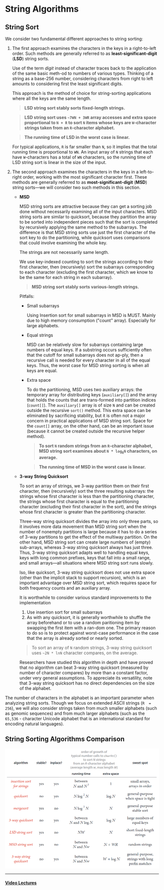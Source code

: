 # String Algorithms
## String Sort
We consider two fundamental different approaches to string sorting:
1. The first approach examines the characters in the keys in a right-to-left order. Such methods are generally referred to as __least-significant-digit__ (__LSD__) string sorts.

    Use of the term _digit_ instead of character traces back to the application of the same basic meth-od to numbers of various types. Thinking of a string as a base-256 number, considering characters  from  right  to  left  amounts  to  considering  first  the  least  significant  digits.
    
    This approach is the method of choice for string-sorting applications where all the keys are the same length.

    > __LSD string sort stably sorts fixed-length strings.__

    > __LSD string sort uses `~7WN + 3WR` array accesses and extra  space  proportional  to `N + R`  to  sort `N`  items  whose  keys  are `W`-character strings taken from an `R`-character alphabet.__

    > __The running time of LSD in the worst case is linear.__

    For typical applications, `R` is far smaller than `N`, so it implies that the total running time is proportional to `WN`. An input array of `N` strings that each have `W`-characters has a total of `WN` characters, so the running time of LSD string sort is linear in the size of the input.

2. The  second  approach  examines  the  characters  in  the  keys  in  a  left-to-right  order, working with the most significant character first.  These methods are generally referred to  as  __most-significant-digit__  (__MSD__)  string  sorts—we  will  consider  two  such  methods in this section.

   * __MSD__ 

        MSD string sorts are attractive because they can get a sorting job done without necessarily examining all of the input characters.  MSD string sorts are similar to quicksort, because they partition the array to be sorted into independent pieces such that  the  sort  is  completed  by  recursively  applying  the  same  method  to  the  subarrays. The  difference  is  that  MSD  string  sorts  use  just  the  first  character  of  the  sort  key  to do  the  partitioning,  while  quicksort  uses  comparisons  that  could  involve  examining the whole key.

        The strings are not necessarily same length.

        We  use  key-indexed  counting  to  sort  the  strings  according  to their first character, then (recursively) sort the subarrays corresponding to each character (excluding the first character, which we know to be the same for  each  string  in  each  subarray).

        > __MSD string sort stably sorts various-length strings.__

        Pitfalls:
        * Small subarrays

            Using Insertion sort for small subarrays in MSD is MUST. Mainly due to high memory consumption ("count" array). Especially for large alphabets.

        * Equal strings

            MSD can  be  relatively  slow  for  subarrays  containing  large numbers  of  equal  keys.  If  a  substring  occurs  sufficiently often  that  the  cutoff  for  small  subarrays  does  not  ap-ply,  then  a  recursive  call  is  needed  for  every  character in  all  of  the  equal  keys. Thus,  the  worst  case  for  MSD  string  sorting  is  when  all keys are equal.

        * Extra space

            To do the partitioning, MSD uses two auxiliary arrays: the temporary  array for distributing keys (`auxiliary[]`) and the array that holds the counts that are trans-formed into partition indices (`count[]`).  The `auxiliary[]` array is of size `N` and can be created outside the recursive `sort()` method. This extra space can be eliminated by sacrificing stability, but it is often not a major concern in practical applications of MSD string sort. Space for the `count[]` array, on the other hand, can be an important issue (because it cannot be created outside the recursive helper method).

            > __To sort `N` random strings from an `R`-character alphabet, MSD string sort examines about `N * log`<sub>`R`</sub>`N` characters, on average.__

            > __The running time of MSD in the worst case is linear.__

   * __3-way String Quicksort__

        To sort an array of strings, we 3-way partition them on their first character, then (recursively) sort the three resulting subarrays: the strings whose first character is less than the partitioning character, the strings whose first character is equal to the partitioning character (excluding their first character in the sort), and the strings whose first character is greater than the partitioning character.

        Three-way string quicksort divides the array into only three parts, so it involves more data movement than MSD string sort when the number of nonempty partitions is large because it has to do  a  series  of  3-way  partitions to get the effect of the multiway partition. On  the  other  hand, MSD   string   sort   can   create large numbers of (empty) sub-arrays,   whereas   3-way   string quicksort always has just three. Thus,  3-way  string  quicksort adapts  well  to  handling  equal keys,  keys  with  long  common prefixes,   keys  that  fall  into  a small range, and small arrays—all    situations    where    MSD string sort runs slowly.

        lso, like quicksort, 3-way string quicksort does not use extra space (other than the implicit stack to  support  recursion),  which  is  an  important  advantage  over  MSD  string  sort,  which requires space for both frequency counts and an auxiliary array.  


        It is worthwhile to consider various standard improvements to the implementation
        1. Use insertion sort for small subarrays
        2. As with any quicksort, it is generally worthwhile to shuffle the array beforehand or to use a random paritioning item by swapping the first item with a ran-dom one. The primary reason to do so is to protect against worst-case performance in the case that the array is already sorted or nearly sorted.

        > To sort an array of `N` random strings, 3-way string quicksort uses `~2N * lnN` character compares, on the average.

        Researchers  have studied  this  algorithm  in  depth  and  have  proved  that  no  algorithm  can  beat  3-way string quicksort (measured by number of character compares) by more than a constant factor,  under  very  general  assumptions.  To  appreciate  its  versatility,  note  that  3-way string quicksort has no direct dependencies on the size of the alphabet.


The number of characters in the alphabet is an important parameter when analyzing  string  sorts.  Though  we  focus  on  extended ASCII  strings (`R  = 256`),  we  will  also consider strings taken from much smaller alphabets (such as genomic sequences) and from much larger alphabets (such as the `65,536` - character Unicode alphabet that is an international standard for encoding natural languages).

## String Sorting Algorithms Comparison
![string-sort-algo-comparison](./images/string-sort-algo-comparison.png)

---

#### [Video Lectures](https://youtube.com/playlist?list=PLsy0Ac_lM3PjZuZpsYJbF8AOZ-iq8qNid)
